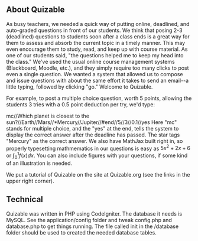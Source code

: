 About Quizable
--------------

As busy teachers, we needed a quick way of putting online, deadlined,
and auto-graded questions in front of our students. We think that posing
2-3 (deadlined) questions to students soon after a class ends is a great
way for them to assess and absorb the current topic in a timely manner.
This may even encourage them to study, read, and keep up with course
material. As one of our students said, "the questions helped me to keep
my head into the class." We've used the usual online course management
systems (Blackboard, Moodle, etc.), and they simply require too many
clicks to post even a single question. We wanted a system that allowed
us to compose and issue questions with about the same effort it takes to
send an email--a little typing, followed by clicking "go." Welcome to
Quizable.

For example, to post a multiple choice question, worth 5 points,
allowing the students 3 tries with a 0.5 point deduction per try, we'd
type:

mc//Which planet is closest to the
sun?//Earth//Mars//*Mercury//Jupiter//#end//5//3//0.1//yes Here "mc"
stands for multiple choice, and the "yes" at the end, tells the system
to display the correct answer after the deadline has passed. The star
tags "Mercury" as the correct answer. We also have MathJax built right
in, so properly typesetting mathmematics in our questions is easy as
$5x^2+2x+6$ or $\int_0^1 f(x)dx$. You can also include figures with your
questions, if some kind of an illustration is needed.

We put a tutorial of Quizable on the site at Quizable.org (see the links
in the upper right corner).

Technical
---------
Quizable was written in PHP using CodeIgniter. The database it needs
is MySQL.  See the application/config folder and tweak config.php
and database.php to get things running.  The file called init
in the /database folder should be used to created the needed
database tables.
